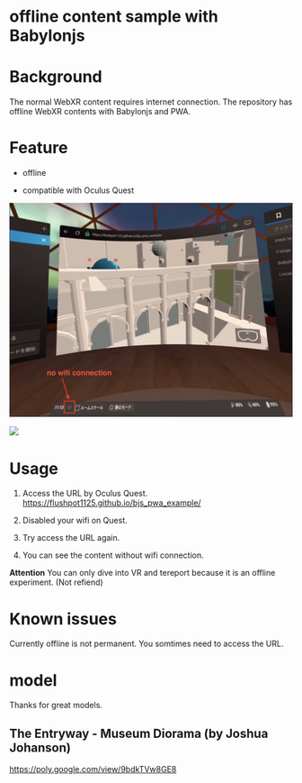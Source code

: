 # offline content sample with Babylonjs

# Background

The normal WebXR content requires internet connection. The repository has offline WebXR contents with Babylonjs and PWA.  

# Feature

* offline  

* compatible with Oculus Quest

![no internet connection](./pictures_readme/nowificonnection.jpg)



[![](https://img.youtube.com/vi/rwPUxAjXIaQ/0.jpg)](https://youtu.be/rwPUxAjXIaQ)

# Usage

1. Access the URL by Oculus Quest.
https://flushpot1125.github.io/bjs_pwa_example/  

2. Disabled your wifi on Quest.

3. Try access the URL again.

4. You can see the content without wifi connection.

<b>Attention</b>
You can only dive into VR and tereport because it is an offline experiment. (Not refiend) 

# Known issues

Currently offline is not permanent. You somtimes need to access the URL. 


# model

Thanks for great models.

## The Entryway - Museum Diorama  (by Joshua Johanson)
https://poly.google.com/view/9bdkTVw8GE8


